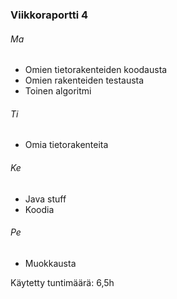 ### Viikkoraportti 4

###### Ma
- Omien tietorakenteiden koodausta
- Omien rakenteiden testausta
- Toinen algoritmi

###### Ti
- Omia tietorakenteita

###### Ke
- Java stuff
- Koodia

###### Pe
- Muokkausta

Käytetty tuntimäärä: 6,5h